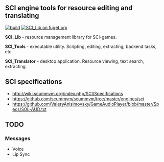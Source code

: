 ## SCI engine tools for resource editing and translating

[![build](https://github.com/deadman2000/sci_tools/actions/workflows/build.yml/badge.svg)](https://github.com/deadman2000/sci_tools/actions/workflows/build.yml) [![SCI_Lib on fuget.org](https://www.fuget.org/packages/SCI_Lib/badge.svg)](https://www.fuget.org/packages/SCI_Lib)

**SCI_Lib** - resource management library for SCI-games. 

**SCI_Tools** - executable utility. Scripting, editing, extracting, backend tasks, etc.

**SCI_Translator** - desktop application. Resource viewing, text search, extracting.


## SCI specifications

- http://wiki.scummvm.org/index.php/SCI/Specifications
- https://github.com/scummvm/scummvm/tree/master/engines/sci
- https://github.com/ValeryAnisimovsky/GameAudioPlayer/blob/master/Specs/SOL-AUD.txt


## TODO

### Messages

* Voice
* Lip Sync
